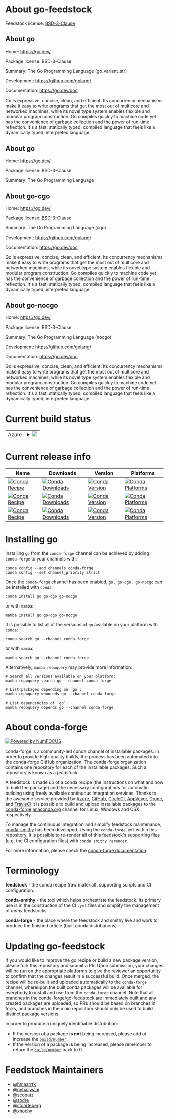 About go-feedstock
==================

Feedstock license: [BSD-3-Clause](https://github.com/conda-forge/go-feedstock/blob/main/LICENSE.txt)


About go
--------

Home: https://go.dev/

Package license: BSD-3-Clause

Summary: The Go Programming Language (go_variant_str)

Development: https://github.com/golang/

Documentation: https://go.dev/doc

Go is expressive, concise, clean, and efficient. Its concurrency mechanisms
make it easy to write programs that get the most out of multicore and
networked machines, while its novel type system enables flexible and
modular program construction. Go compiles quickly to machine code yet has
the convenience of garbage collection and the power of run-time reflection.
It's a fast, statically typed, compiled language that feels like a
dynamically typed, interpreted language.


About go
--------

Home: https://go.dev/

Package license: BSD-3-Clause

Summary: The Go Programming Language

About go-cgo
------------

Home: https://go.dev/

Package license: BSD-3-Clause

Summary: The Go Programming Language (cgo)

Development: https://github.com/golang/

Documentation: https://go.dev/doc

Go is expressive, concise, clean, and efficient. Its concurrency mechanisms
make it easy to write programs that get the most out of multicore and
networked machines, while its novel type system enables flexible and
modular program construction. Go compiles quickly to machine code yet has
the convenience of garbage collection and the power of run-time reflection.
It's a fast, statically typed, compiled language that feels like a
dynamically typed, interpreted language.


About go-nocgo
--------------

Home: https://go.dev/

Package license: BSD-3-Clause

Summary: The Go Programming Language (nocgo)

Development: https://github.com/golang/

Documentation: https://go.dev/doc

Go is expressive, concise, clean, and efficient. Its concurrency mechanisms
make it easy to write programs that get the most out of multicore and
networked machines, while its novel type system enables flexible and
modular program construction. Go compiles quickly to machine code yet has
the convenience of garbage collection and the power of run-time reflection.
It's a fast, statically typed, compiled language that feels like a
dynamically typed, interpreted language.


Current build status
====================


<table>
    
  <tr>
    <td>Azure</td>
    <td>
      <details>
        <summary>
          <a href="https://dev.azure.com/conda-forge/feedstock-builds/_build/latest?definitionId=5217&branchName=main">
            <img src="https://dev.azure.com/conda-forge/feedstock-builds/_apis/build/status/go-feedstock?branchName=main">
          </a>
        </summary>
        <table>
          <thead><tr><th>Variant</th><th>Status</th></tr></thead>
          <tbody><tr>
              <td>linux_64_cgofalsego_variant_strnocgo</td>
              <td>
                <a href="https://dev.azure.com/conda-forge/feedstock-builds/_build/latest?definitionId=5217&branchName=main">
                  <img src="https://dev.azure.com/conda-forge/feedstock-builds/_apis/build/status/go-feedstock?branchName=main&jobName=linux&configuration=linux%20linux_64_cgofalsego_variant_strnocgo" alt="variant">
                </a>
              </td>
            </tr><tr>
              <td>linux_64_cgotruego_variant_strcgo</td>
              <td>
                <a href="https://dev.azure.com/conda-forge/feedstock-builds/_build/latest?definitionId=5217&branchName=main">
                  <img src="https://dev.azure.com/conda-forge/feedstock-builds/_apis/build/status/go-feedstock?branchName=main&jobName=linux&configuration=linux%20linux_64_cgotruego_variant_strcgo" alt="variant">
                </a>
              </td>
            </tr><tr>
              <td>linux_aarch64_cgofalsego_variant_strnocgo</td>
              <td>
                <a href="https://dev.azure.com/conda-forge/feedstock-builds/_build/latest?definitionId=5217&branchName=main">
                  <img src="https://dev.azure.com/conda-forge/feedstock-builds/_apis/build/status/go-feedstock?branchName=main&jobName=linux&configuration=linux%20linux_aarch64_cgofalsego_variant_strnocgo" alt="variant">
                </a>
              </td>
            </tr><tr>
              <td>linux_aarch64_cgotruego_variant_strcgo</td>
              <td>
                <a href="https://dev.azure.com/conda-forge/feedstock-builds/_build/latest?definitionId=5217&branchName=main">
                  <img src="https://dev.azure.com/conda-forge/feedstock-builds/_apis/build/status/go-feedstock?branchName=main&jobName=linux&configuration=linux%20linux_aarch64_cgotruego_variant_strcgo" alt="variant">
                </a>
              </td>
            </tr><tr>
              <td>linux_ppc64le_cgofalsego_variant_strnocgo</td>
              <td>
                <a href="https://dev.azure.com/conda-forge/feedstock-builds/_build/latest?definitionId=5217&branchName=main">
                  <img src="https://dev.azure.com/conda-forge/feedstock-builds/_apis/build/status/go-feedstock?branchName=main&jobName=linux&configuration=linux%20linux_ppc64le_cgofalsego_variant_strnocgo" alt="variant">
                </a>
              </td>
            </tr><tr>
              <td>linux_ppc64le_cgotruego_variant_strcgo</td>
              <td>
                <a href="https://dev.azure.com/conda-forge/feedstock-builds/_build/latest?definitionId=5217&branchName=main">
                  <img src="https://dev.azure.com/conda-forge/feedstock-builds/_apis/build/status/go-feedstock?branchName=main&jobName=linux&configuration=linux%20linux_ppc64le_cgotruego_variant_strcgo" alt="variant">
                </a>
              </td>
            </tr><tr>
              <td>osx_64_cgofalsego_variant_strnocgo</td>
              <td>
                <a href="https://dev.azure.com/conda-forge/feedstock-builds/_build/latest?definitionId=5217&branchName=main">
                  <img src="https://dev.azure.com/conda-forge/feedstock-builds/_apis/build/status/go-feedstock?branchName=main&jobName=osx&configuration=osx%20osx_64_cgofalsego_variant_strnocgo" alt="variant">
                </a>
              </td>
            </tr><tr>
              <td>osx_64_cgotruego_variant_strcgo</td>
              <td>
                <a href="https://dev.azure.com/conda-forge/feedstock-builds/_build/latest?definitionId=5217&branchName=main">
                  <img src="https://dev.azure.com/conda-forge/feedstock-builds/_apis/build/status/go-feedstock?branchName=main&jobName=osx&configuration=osx%20osx_64_cgotruego_variant_strcgo" alt="variant">
                </a>
              </td>
            </tr><tr>
              <td>osx_arm64_cgofalsego_variant_strnocgo</td>
              <td>
                <a href="https://dev.azure.com/conda-forge/feedstock-builds/_build/latest?definitionId=5217&branchName=main">
                  <img src="https://dev.azure.com/conda-forge/feedstock-builds/_apis/build/status/go-feedstock?branchName=main&jobName=osx&configuration=osx%20osx_arm64_cgofalsego_variant_strnocgo" alt="variant">
                </a>
              </td>
            </tr><tr>
              <td>osx_arm64_cgotruego_variant_strcgo</td>
              <td>
                <a href="https://dev.azure.com/conda-forge/feedstock-builds/_build/latest?definitionId=5217&branchName=main">
                  <img src="https://dev.azure.com/conda-forge/feedstock-builds/_apis/build/status/go-feedstock?branchName=main&jobName=osx&configuration=osx%20osx_arm64_cgotruego_variant_strcgo" alt="variant">
                </a>
              </td>
            </tr><tr>
              <td>win_64_cgofalsego_variant_strnocgo</td>
              <td>
                <a href="https://dev.azure.com/conda-forge/feedstock-builds/_build/latest?definitionId=5217&branchName=main">
                  <img src="https://dev.azure.com/conda-forge/feedstock-builds/_apis/build/status/go-feedstock?branchName=main&jobName=win&configuration=win%20win_64_cgofalsego_variant_strnocgo" alt="variant">
                </a>
              </td>
            </tr><tr>
              <td>win_64_cgotruego_variant_strcgo</td>
              <td>
                <a href="https://dev.azure.com/conda-forge/feedstock-builds/_build/latest?definitionId=5217&branchName=main">
                  <img src="https://dev.azure.com/conda-forge/feedstock-builds/_apis/build/status/go-feedstock?branchName=main&jobName=win&configuration=win%20win_64_cgotruego_variant_strcgo" alt="variant">
                </a>
              </td>
            </tr>
          </tbody>
        </table>
      </details>
    </td>
  </tr>
</table>

Current release info
====================

| Name | Downloads | Version | Platforms |
| --- | --- | --- | --- |
| [![Conda Recipe](https://img.shields.io/badge/recipe-go-green.svg)](https://anaconda.org/conda-forge/go) | [![Conda Downloads](https://img.shields.io/conda/dn/conda-forge/go.svg)](https://anaconda.org/conda-forge/go) | [![Conda Version](https://img.shields.io/conda/vn/conda-forge/go.svg)](https://anaconda.org/conda-forge/go) | [![Conda Platforms](https://img.shields.io/conda/pn/conda-forge/go.svg)](https://anaconda.org/conda-forge/go) |
| [![Conda Recipe](https://img.shields.io/badge/recipe-go--cgo-green.svg)](https://anaconda.org/conda-forge/go-cgo) | [![Conda Downloads](https://img.shields.io/conda/dn/conda-forge/go-cgo.svg)](https://anaconda.org/conda-forge/go-cgo) | [![Conda Version](https://img.shields.io/conda/vn/conda-forge/go-cgo.svg)](https://anaconda.org/conda-forge/go-cgo) | [![Conda Platforms](https://img.shields.io/conda/pn/conda-forge/go-cgo.svg)](https://anaconda.org/conda-forge/go-cgo) |
| [![Conda Recipe](https://img.shields.io/badge/recipe-go--nocgo-green.svg)](https://anaconda.org/conda-forge/go-nocgo) | [![Conda Downloads](https://img.shields.io/conda/dn/conda-forge/go-nocgo.svg)](https://anaconda.org/conda-forge/go-nocgo) | [![Conda Version](https://img.shields.io/conda/vn/conda-forge/go-nocgo.svg)](https://anaconda.org/conda-forge/go-nocgo) | [![Conda Platforms](https://img.shields.io/conda/pn/conda-forge/go-nocgo.svg)](https://anaconda.org/conda-forge/go-nocgo) |

Installing go
=============

Installing `go` from the `conda-forge` channel can be achieved by adding `conda-forge` to your channels with:

```
conda config --add channels conda-forge
conda config --set channel_priority strict
```

Once the `conda-forge` channel has been enabled, `go, go-cgo, go-nocgo` can be installed with `conda`:

```
conda install go go-cgo go-nocgo
```

or with `mamba`:

```
mamba install go go-cgo go-nocgo
```

It is possible to list all of the versions of `go` available on your platform with `conda`:

```
conda search go --channel conda-forge
```

or with `mamba`:

```
mamba search go --channel conda-forge
```

Alternatively, `mamba repoquery` may provide more information:

```
# Search all versions available on your platform:
mamba repoquery search go --channel conda-forge

# List packages depending on `go`:
mamba repoquery whoneeds go --channel conda-forge

# List dependencies of `go`:
mamba repoquery depends go --channel conda-forge
```


About conda-forge
=================

[![Powered by
NumFOCUS](https://img.shields.io/badge/powered%20by-NumFOCUS-orange.svg?style=flat&colorA=E1523D&colorB=007D8A)](https://numfocus.org)

conda-forge is a community-led conda channel of installable packages.
In order to provide high-quality builds, the process has been automated into the
conda-forge GitHub organization. The conda-forge organization contains one repository
for each of the installable packages. Such a repository is known as a *feedstock*.

A feedstock is made up of a conda recipe (the instructions on what and how to build
the package) and the necessary configurations for automatic building using freely
available continuous integration services. Thanks to the awesome service provided by
[Azure](https://azure.microsoft.com/en-us/services/devops/), [GitHub](https://github.com/),
[CircleCI](https://circleci.com/), [AppVeyor](https://www.appveyor.com/),
[Drone](https://cloud.drone.io/welcome), and [TravisCI](https://travis-ci.com/)
it is possible to build and upload installable packages to the
[conda-forge](https://anaconda.org/conda-forge) [anaconda.org](https://anaconda.org/)
channel for Linux, Windows and OSX respectively.

To manage the continuous integration and simplify feedstock maintenance,
[conda-smithy](https://github.com/conda-forge/conda-smithy) has been developed.
Using the ``conda-forge.yml`` within this repository, it is possible to re-render all of
this feedstock's supporting files (e.g. the CI configuration files) with ``conda smithy rerender``.

For more information, please check the [conda-forge documentation](https://conda-forge.org/docs/).

Terminology
===========

**feedstock** - the conda recipe (raw material), supporting scripts and CI configuration.

**conda-smithy** - the tool which helps orchestrate the feedstock.
                   Its primary use is in the construction of the CI ``.yml`` files
                   and simplify the management of *many* feedstocks.

**conda-forge** - the place where the feedstock and smithy live and work to
                  produce the finished article (built conda distributions)


Updating go-feedstock
=====================

If you would like to improve the go recipe or build a new
package version, please fork this repository and submit a PR. Upon submission,
your changes will be run on the appropriate platforms to give the reviewer an
opportunity to confirm that the changes result in a successful build. Once
merged, the recipe will be re-built and uploaded automatically to the
`conda-forge` channel, whereupon the built conda packages will be available for
everybody to install and use from the `conda-forge` channel.
Note that all branches in the conda-forge/go-feedstock are
immediately built and any created packages are uploaded, so PRs should be based
on branches in forks, and branches in the main repository should only be used to
build distinct package versions.

In order to produce a uniquely identifiable distribution:
 * If the version of a package **is not** being increased, please add or increase
   the [``build/number``](https://docs.conda.io/projects/conda-build/en/latest/resources/define-metadata.html#build-number-and-string).
 * If the version of a package **is** being increased, please remember to return
   the [``build/number``](https://docs.conda.io/projects/conda-build/en/latest/resources/define-metadata.html#build-number-and-string)
   back to 0.

Feedstock Maintainers
=====================

* [@hmaarrfk](https://github.com/hmaarrfk/)
* [@nehaljwani](https://github.com/nehaljwani/)
* [@scopatz](https://github.com/scopatz/)
* [@sodre](https://github.com/sodre/)
* [@stuarteberg](https://github.com/stuarteberg/)
* [@xhochy](https://github.com/xhochy/)

